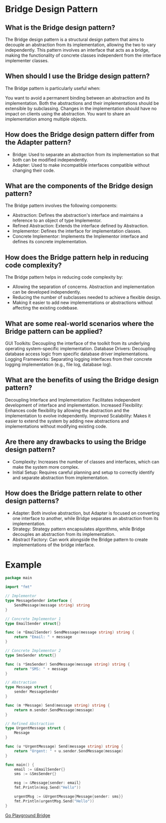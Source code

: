 # Bridge Design Pattern

## What is the Bridge design pattern?
The Bridge design pattern is a structural design pattern that aims to decouple an abstraction from its implementation, allowing the two to vary independently. This pattern involves an interface that acts as a bridge, making the functionality of concrete classes independent from the interface implementer classes.

## When should I use the Bridge design pattern?
The Bridge pattern is particularly useful when:

You want to avoid a permanent binding between an abstraction and its implementation.
Both the abstractions and their implementations should be extensible by subclassing.
Changes in the implementation should have no impact on clients using the abstraction.
You want to share an implementation among multiple objects.

## How does the Bridge design pattern differ from the Adapter pattern?
- Bridge: Used to separate an abstraction from its implementation so that both can be modified independently.
- Adapter: Used to make incompatible interfaces compatible without changing their code.

## What are the components of the Bridge design pattern?
The Bridge pattern involves the following components:

- Abstraction: Defines the abstraction's interface and maintains a reference to an object of type Implementor.
- Refined Abstraction: Extends the interface defined by Abstraction.
- Implementor: Defines the interface for implementation classes.
- Concrete Implementor: Implements the Implementor interface and defines its concrete implementation.

## How does the Bridge pattern help in reducing code complexity?
The Bridge pattern helps in reducing code complexity by:

- Allowing the separation of concerns. Abstraction and implementation can be developed independently.
- Reducing the number of subclasses needed to achieve a flexible design.
- Making it easier to add new implementations or abstractions without affecting the existing codebase.

## What are some real-world scenarios where the Bridge pattern can be applied?
GUI Toolkits: Decoupling the interface of the toolkit from its underlying operating system-specific implementation.
Database Drivers: Decoupling database access logic from specific database driver implementations.
Logging Frameworks: Separating logging interfaces from their concrete logging implementation (e.g., file log, database log).

## What are the benefits of using the Bridge design pattern?
Decoupling Interface and Implementation: Facilitates independent development of interface and implementation.
Increased Flexibility: Enhances code flexibility by allowing the abstraction and the implementation to evolve independently.
Improved Scalability: Makes it easier to extend the system by adding new abstractions and implementations without modifying existing code.

## Are there any drawbacks to using the Bridge design pattern?
- Complexity: Increases the number of classes and interfaces, which can make the system more complex.
- Initial Setup: Requires careful planning and setup to correctly identify and separate abstraction from implementation.

## How does the Bridge pattern relate to other design patterns?
- Adapter: Both involve abstraction, but Adapter is focused on converting one interface to another, while Bridge separates an abstraction from its implementation.
- Strategy: Strategy pattern encapsulates algorithms, while Bridge decouples an abstraction from its implementation.
- Abstract Factory: Can work alongside the Bridge pattern to create implementations of the bridge interface.

# Example

```go
package main

import "fmt"

// Implementor
type MessageSender interface {
	SendMessage(message string) string
}

// Concrete Implementor 1
type EmailSender struct{}

func (e *EmailSender) SendMessage(message string) string {
	return "Email: " + message
}

// Concrete Implementor 2
type SmsSender struct{}

func (s *SmsSender) SendMessage(message string) string {
	return "SMS: " + message
}

// Abstraction
type Message struct {
	sender MessageSender
}

func (m *Message) Send(message string) string {
	return m.sender.SendMessage(message)
}

// Refined Abstraction
type UrgentMessage struct {
	Message
}

func (u *UrgentMessage) Send(message string) string {
	return "Urgent: " + u.sender.SendMessage(message)
}

func main() {
	email := &EmailSender{}
	sms := &SmsSender{}

	msg := &Message{sender: email}
	fmt.Println(msg.Send("Hello"))

	urgentMsg := &UrgentMessage{Message{sender: sms}}
	fmt.Println(urgentMsg.Send("Hello"))
}
```

[Go Playground Bridge](https://go.dev/play/p/NBE_mX4XXld)